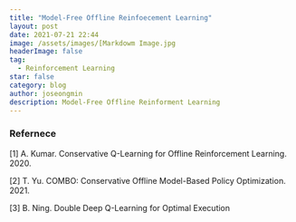 ```yaml
---
title: "Model-Free Offline Reinfoecement Learning"
layout: post
date: 2021-07-21 22:44
image: /assets/images/[Markdowm Image.jpg
headerImage: false
tag:
  - Reinforcement Learning
star: false
category: blog
author: joseongmin
description: Model-Free Offline Reinforment Learning
---
```


### Refernece

[1] A. Kumar. Conservative Q-Learning for Offline Reinforcement Learning. 2020.

[2] T. Yu. COMBO: Conservative Offline Model-Based Policy Optimization. 2021.

[3] B. Ning. Double Deep Q-Learning for Optimal Execution
